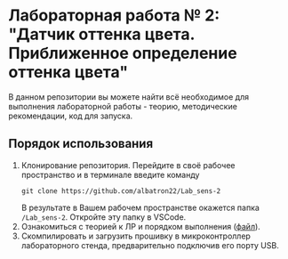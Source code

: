 # Лабораторная работа № 2: "Датчик оттенка цвета. Приближенное определение оттенка цвета"

В данном репозитории вы можете найти всё необходимое для выполнения лабораторной работы - теорию, методические рекомендации, код для запуска.

## **Порядок использования**

1. Клонирование репозитория. Перейдите в своё рабочее пространство и в терминале введите команду  
   ```
   git clone https://github.com/albatron22/Lab_sens-2
   ```
   В результате в Вашем рабочем пространстве окажется папка `/Lab_sens-2`. Откройте эту папку в VSCode.
2. Ознакомиться с теорией к ЛР и порядком выполнения ([файл](doc-lab2/Laboratory_work_2.pdf)).
3. Скомпилировать и загрузить прошивку в микроконтроллер лабораторного стенда, предварительно подключив его порту USB.
